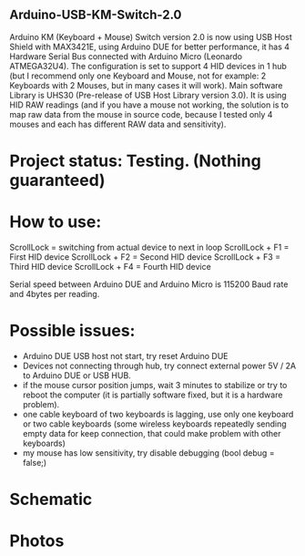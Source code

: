 ## Arduino-USB-KM-Switch-2.0
Arduino KM (Keyboard + Mouse) Switch version 2.0 is now using USB Host Shield with MAX3421E, using Arduino DUE for better performance, it has 4 Hardware Serial Bus connected with Arduino Micro (Leonardo ATMEGA32U4). The configuration is set to support 4 HID devices in 1 hub (but I recommend only one Keyboard and Mouse, not for example: 2 Keyboards with 2 Mouses, but in many cases it will work). Main software Library is UHS30 (Pre-release of USB Host Library version 3.0). It is using HID RAW readings (and if you have a mouse not working, the solution is to map raw data from the mouse in source code, because I tested only 4 mouses and each has different RAW data and sensitivity).

# Project status: Testing. (Nothing guaranteed)

# How to use:

ScrollLock = switching from actual device to next in loop
ScrollLock + F1 = First HID device
ScrollLock + F2 = Second HID device
ScrollLock + F3 = Third HID device
ScrollLock + F4 = Fourth HID device

Serial speed between Arduino DUE and Arduino Micro is 115200 Baud rate and 4bytes per reading.

# Possible issues:

- Arduino DUE USB host not start, try reset Arduino DUE
- Devices not connecting through hub, try connect external power 5V / 2A to Arduino DUE or USB HUB.
- if the mouse cursor position jumps, wait 3 minutes to stabilize or try to reboot the computer (it is partially software fixed, but it is a hardware problem).
- one cable keyboard of two keyboards is lagging, use only one keyboard or two cable keyboards (some wireless keyboards repeatedly sending empty data for keep connection, that could make problem with other keyboards)
- my mouse has low sensitivity, try disable debugging (bool debug = false;)

# Schematic

# Photos

